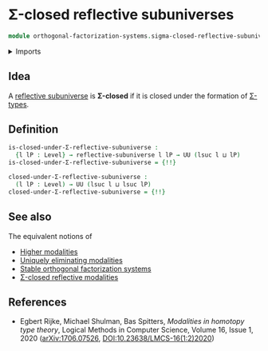 # Σ-closed reflective subuniverses

```agda
module orthogonal-factorization-systems.sigma-closed-reflective-subuniverses where
```

<details><summary>Imports</summary>

```agda
open import foundation.dependent-pair-types
open import foundation.sigma-closed-subuniverses
open import foundation.universe-levels

open import orthogonal-factorization-systems.reflective-subuniverses
```

</details>

## Idea

A
[reflective subuniverse](orthogonal-factorization-systems.reflective-subuniverses.md)
is **Σ-closed** if it is closed under the formation of
[Σ-types](foundation.dependent-pair-types.md).

## Definition

```agda
is-closed-under-Σ-reflective-subuniverse :
  {l lP : Level} → reflective-subuniverse l lP → UU (lsuc l ⊔ lP)
is-closed-under-Σ-reflective-subuniverse = {!!}

closed-under-Σ-reflective-subuniverse :
  (l lP : Level) → UU (lsuc l ⊔ lsuc lP)
closed-under-Σ-reflective-subuniverse = {!!}
```

## See also

The equivalent notions of

- [Higher modalities](orthogonal-factorization-systems.higher-modalities.md)
- [Uniquely eliminating modalities](orthogonal-factorization-systems.uniquely-eliminating-modalities.md)
- [Stable orthogonal factorization systems](orthogonal-factorization-systems.stable-orthogonal-factorization-systems.md)
- [Σ-closed reflective modalities](orthogonal-factorization-systems.sigma-closed-reflective-modalities.md)

## References

- Egbert Rijke, Michael Shulman, Bas Spitters, _Modalities in homotopy type
  theory_, Logical Methods in Computer Science, Volume 16, Issue 1, 2020
  ([arXiv:1706.07526](https://arxiv.org/abs/1706.07526),
  [DOI:10.23638/LMCS-16(1:2)2020](https://doi.org/10.23638/LMCS-16%281%3A2%292020))
